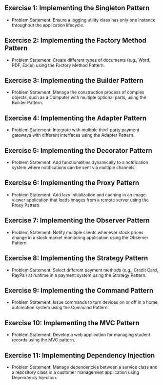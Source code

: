 ## Exercise 1: Implementing the Singleton Pattern
- Problem Statement: Ensure a logging utility class has only one instance throughout the application lifecycle.

## Exercise 2: Implementing the Factory Method Pattern
- Problem Statement: Create different types of documents (e.g., Word, PDF, Excel) using the Factory Method Pattern.

## Exercise 3: Implementing the Builder Pattern
- Problem Statement: Manage the construction process of complex objects, such as a Computer with multiple optional parts, using the Builder Pattern.

## Exercise 4: Implementing the Adapter Pattern
- Problem Statement: Integrate with multiple third-party payment gateways with different interfaces using the Adapter Pattern.

## Exercise 5: Implementing the Decorator Pattern
- Problem Statement: Add functionalities dynamically to a notification system where notifications can be sent via multiple channels.

## Exercise 6: Implementing the Proxy Pattern
- Problem Statement: Add lazy initialization and caching in an image viewer application that loads images from a remote server using the Proxy Pattern.

## Exercise 7: Implementing the Observer Pattern
- Problem Statement: Notify multiple clients whenever stock prices change in a stock market monitoring application using the Observer Pattern.

## Exercise 8: Implementing the Strategy Pattern
- Problem Statement: Select different payment methods (e.g., Credit Card, PayPal) at runtime in a payment system using the Strategy Pattern.

## Exercise 9: Implementing the Command Pattern
- Problem Statement: Issue commands to turn devices on or off in a home automation system using the Command Pattern.

## Exercise 10: Implementing the MVC Pattern
- Problem Statement: Develop a web application for managing student records using the MVC pattern.

## Exercise 11: Implementing Dependency Injection
- Problem Statement: Manage dependencies between a service class and a repository class in a customer management application using Dependency Injection.






